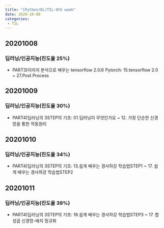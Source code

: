```yaml
---
title: "[Python/DL]TIL-9th week"
date: 2020-10-08
categories: 
 - TIL
---  
```

## 20201008
### 딥러닝/인공지능(진도율 25%)
 - PART3)이미지 분석으로 배우는 tensorflow 2.0과 Pytorch: 15.tensorflow 2.0 ~ 27.Post Process  

## 20201009
### 딥러닝/인공지능(진도율 30%)
 - PART4)딥러닝의 3STEP의 기초: 01.딥러닝이 무엇인가요 ~ 12. 가장 단순한 신경망을 통한 작동원리   

## 20201010
### 딥러닝/인공지능(진도율 34%)
 - PART4)딥러닝의 3STEP의 기초: 13.쉽게 배우는 경사하강 학습법STEP1 ~ 17. 쉽게 배우는 경사하강 학습법STEP2   

## 20201011
### 딥러닝/인공지능(진도율 39%)
 - PART4)딥러닝의 3STEP의 기초: 18.쉽게 배우는 경사하강 학습법STEP3 ~ 17. 합성곱 신경망-배치 정규화     